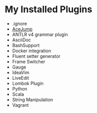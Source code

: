 My Installed Plugins
====================

* .ignore
* [AceJump](https://github.com/johnlindquist/AceJump)
* ANTLR v4 grammar plugin
* AsciiDoc
* BashSupport
* Docker integration
* Fluent setter generator
* Frame Switcher
* Gauge
* IdeaVim
* LiveEdit
* Lombok Plugin
* Python
* Scala
* String Manipulation
* Vagrant
